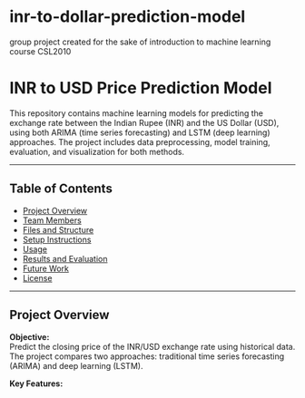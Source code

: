 #  inr-to-dollar-prediction-model
group project created for the sake of introduction to machine learning course CSL2010
# INR to USD Price Prediction Model

This repository contains machine learning models for predicting the exchange rate between the Indian Rupee (INR) and the US Dollar (USD), using both ARIMA (time series forecasting) and LSTM (deep learning) approaches. The project includes data preprocessing, model training, evaluation, and visualization for both methods.

---

## Table of Contents

- [Project Overview](#project-overview)
- [Team Members](#team-members)
- [Files and Structure](#files-and-structure)
- [Setup Instructions](#setup-instructions)
- [Usage](#usage)
- [Results and Evaluation](#results-and-evaluation)
- [Future Work](#future-work)
- [License](#license)

---

## Project Overview

**Objective:**  
Predict the closing price of the INR/USD exchange rate using historical data. The project compares two approaches: traditional time series forecasting (ARIMA) and deep learning (LSTM).

**Key Features:**
- **ARIMA Model:** Implements a classic time series model for exchange rate prediction.
- **LSTM Model:** Uses a Long Short-Term Memory neural network to capture complex patterns in sequential data.
- **Exploratory Data Analysis:** Visualizes price distributions, trends, and correlations.
- **Model Evaluation:** Provides performance metrics such as Mean Squared Error (MSE), Mean Absolute Error (MAE), and visual comparisons of predictions.

---

## Team Members

- **Rishi Raj Bhagat (B23MT1034)**
- **Uday Shaw (B23CH1045)**
- **Sanjiban Sarkar (B23CH1041)**
- **Patel Nisarg Rakeshkumar (B23MT1029)**

---

## Files and Structure

### `algo_1_arima.py`
**Description:**  
Implements an ARIMA model for time series forecasting of the INR/USD exchange rate.

**Key Features:**
- **Data Loading:** Loads historical exchange rate data from `usdinr_d_2.csv`.
- **Train/Test Split:** Splits data into training (83%) and testing (17%) sets.
- **ARIMA Model:** Fits an ARIMA model (order=(5,1,0)) and predicts future prices.
- **Performance Evaluation:** Computes Mean Squared Error (MSE) between actual and predicted values.
- **Visualization:** Plots actual vs. predicted values and saves the graph as `arima_tp.png`[1].

---

### `project_file-1.ipynb`
**Description:**  
Jupyter notebook implementing an LSTM (Long Short-Term Memory) neural network for INR/USD price prediction.

**Key Steps:**
- **Data Loading and Preprocessing:** Loads `HistoricalData.csv`, processes dates, and selects the closing price as the target variable.
- **Data Scaling:** Normalizes data using MinMax scaling.
- **Exploratory Data Analysis:** Visualizes price distributions, trends, boxplots, and correlation heatmaps.
- **Data Preparation for LSTM:** Creates sequences of past prices as input features for the LSTM.
- **LSTM Model Building:** Constructs a sequential neural network with LSTM and dense layers.
- **Model Training:** Trains the model using Adam optimizer and mean squared error loss, with early stopping to prevent overfitting.
- **Model Evaluation:** Evaluates model performance on the test set and inverse-transforms predictions for comparison.
- **Visualization:** Plots actual vs. predicted prices and future price predictions[4].

---

### `Group-51-Project-Report.pdf`
**Description:**  
Project report detailing the motivation, methodology, data analysis, model architecture, training process, and results.

**Key Sections:**
- **Introduction:** Project objective and dataset description.
- **Code Overview and Structure:** Data loading, preprocessing, scaling, and exploratory analysis.
- **LSTM Model:** Architecture, training, early stopping, prediction, and evaluation.
- **Exploratory Data Analysis:** Visualizations and insights.
- **Conclusion and Future Work:** Summary of findings and suggestions for improvement[2].

---

### `ML-Project-PPT.pptx`
**Description:**  
Presentation slides summarizing the project, including:
- **Team Members**
- **Objective and Dataset**
- **Approach and Model Overview**
- **Forex Market Context**
- **LSTM Architecture and Training**
- **Results and Visualization**
- **Conclusion and Future Directions**[3].

---

## Setup Instructions

1. **Python Environment:**  
   Ensure you have Python 3.x installed. It is recommended to use a virtual environment.
2. **Dependencies:**  
   Install required libraries:
